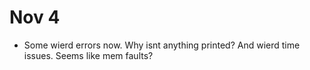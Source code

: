 # Nov 4
- Some wierd errors now. Why isnt anything printed? And wierd time issues. Seems like mem faults?
